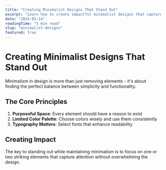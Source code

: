 ```yaml
---
title: "Creating Minimalist Designs That Stand Out"
excerpt: "Learn how to create impactful minimalist designs that capture attention while maintaining simplicity and elegance..."
date: "2024-03-14"
readingTime: "5 min read"
slug: "minimalist-designs"
featured: true
---
```


# Creating Minimalist Designs That Stand Out

Minimalism in design is more than just removing elements - it's about finding the perfect balance between simplicity and functionality.

## The Core Principles

1. **Purposeful Space**: Every element should have a reason to exist
2. **Limited Color Palette**: Choose colors wisely and use them consistently
3. **Typography Matters**: Select fonts that enhance readability

## Creating Impact

The key to standing out while maintaining minimalism is to focus on one or two striking elements that capture attention without overwhelming the design.
